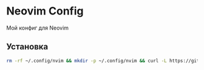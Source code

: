 # Neovim Config

Мой конфиг для Neovim

## Установка

```bash
rm -rf ~/.config/nvim && mkdir -p ~/.config/nvim && curl -L https://github.com/teemir/nvim/archive/refs/heads/main.tar.gz | tar -xz -C ~/.config/nvim --strip-components=1

